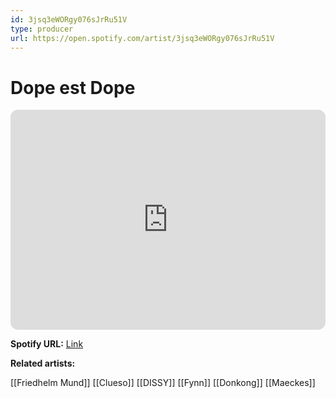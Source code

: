 ```yaml
---
id: 3jsq3eWORgy076sJrRu51V
type: producer
url: https://open.spotify.com/artist/3jsq3eWORgy076sJrRu51V
---
```

# Dope est Dope

<iframe style="border-radius:12px" src="https://open.spotify.com/embed/artist/3jsq3eWORgy076sJrRu51V" width="100%" height="352" frameBorder="0" allowfullscreen="" allow="autoplay; clipboard-write; encrypted-media; fullscreen; picture-in-picture" loading="lazy"></iframe>

**Spotify URL:** [Link](https://open.spotify.com/artist/3jsq3eWORgy076sJrRu51V)

**Related artists:**

[[Friedhelm Mund]]
[[Clueso]]
[[DISSY]]
[[Fynn]]
[[Donkong]]
[[Maeckes]]

